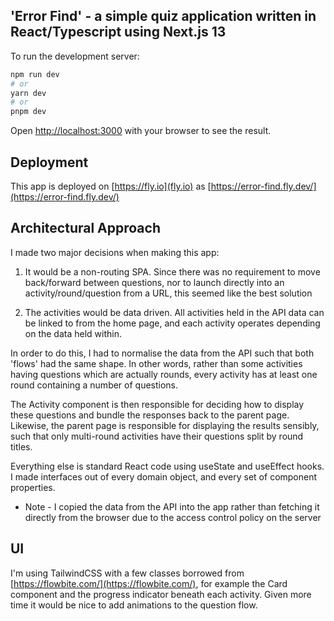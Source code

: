 ## 'Error Find' - a simple quiz application written in React/Typescript using Next.js 13

To run the development server:

```bash
npm run dev
# or
yarn dev
# or
pnpm dev
```

Open [http://localhost:3000](http://localhost:3000) with your browser to see the result.

## Deployment

This app is deployed on [https://fly.io](fly.io) as [https://error-find.fly.dev/](https://error-find.fly.dev/)

## Architectural Approach

I made two major decisions when making this app:

1) It would be a non-routing SPA. Since there was no requirement to move back/forward between questions, nor to launch directly into an activity/round/question from a URL, this seemed like the best solution

2) The activities would be data driven. All activities held in the API data can be linked to from the home page, and each activity operates depending on the data held within.

In order to do this, I had to normalise the data from the API such that both 'flows' had the same shape. In other words, rather than some activities having questions which are actually rounds, every activity has at least one round containing a number of questions.

The Activity component is then responsible for deciding how to display these questions and bundle the responses back to the parent page. Likewise, the parent page is responsible for displaying the results sensibly, such that only multi-round activities have their questions split by round titles.

Everything else is standard React code using useState and useEffect hooks. I made interfaces out of every domain object, and every set of component properties.

* Note - I copied the data from the API into the app rather than fetching it directly from the browser due to the access control policy on the server

## UI

I'm using TailwindCSS with a few classes borrowed from [https://flowbite.com/](https://flowbite.com/), for example the Card component and the progress indicator beneath each activity. Given more time it would be nice to add animations to the question flow.
